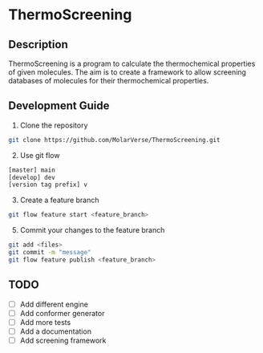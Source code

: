 # ThermoScreening

## Description

ThermoScreening is a program to calculate the thermochemical properties of given molecules. The aim is to create a framework to allow screening databases of molecules for their thermochemical properties.

## Development Guide

1. Clone the repository
```bash
git clone https://github.com/MolarVerse/ThermoScreening.git
```
2. Use git flow
```bash
[master] main
[develop] dev
[version tag prefix] v
```
3. Create a feature branch
```bash
git flow feature start <feature_branch>
```
5. Commit your changes to the feature branch
```bash
git add <files>
git commit -m "message"
git flow feature publish <feature_branch>
```

## TODO
- [ ] Add different engine
- [ ] Add conformer generator
- [ ] Add more tests
- [ ] Add a documentation
- [ ] Add screening framework
